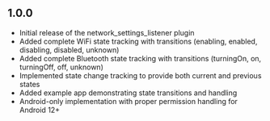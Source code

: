 ## 1.0.0

* Initial release of the network_settings_listener plugin
* Added complete WiFi state tracking with transitions (enabling, enabled, disabling, disabled, unknown)
* Added complete Bluetooth state tracking with transitions (turningOn, on, turningOff, off, unknown)
* Implemented state change tracking to provide both current and previous states
* Added example app demonstrating state transitions and handling
* Android-only implementation with proper permission handling for Android 12+

